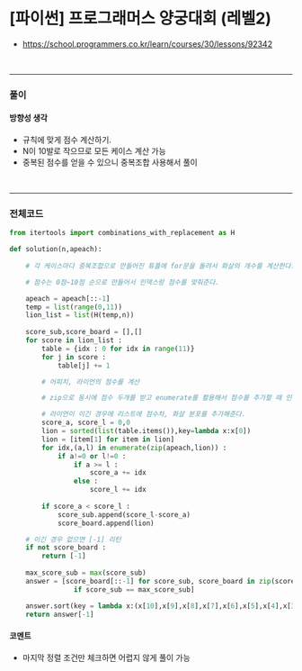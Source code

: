 # **\[파이썬\] 프로그래머스 양궁대회 (레벨2)**
* https://school.programmers.co.kr/learn/courses/30/lessons/92342
<br>

---

### **풀이**

#### **방향성 생각**
* 규칙에 맞게 점수 계산하기.
* N이 10발로 작으므로 모든 케이스 계산 가능
* 중복된 점수를 얻을 수 있으니 중복조합 사용해서 풀이

<br>


---

### **전체코드**
```python
from itertools import combinations_with_replacement as H

def solution(n,apeach):
    
    # 각 케이스마다 중복조합으로 만들어진 튜플에 for문을 돌려서 화살의 개수를 계산한다.

    # 점수는 0점~10점 순으로 만들어서 인덱스랑 점수를 맞춰준다.

    apeach = apeach[::-1]
    temp = list(range(0,11))
    lion_list = list(H(temp,n))
    
    score_sub,score_board = [],[]
    for score in lion_list :
        table = {idx : 0 for idx in range(11)}
        for j in score :
            table[j] += 1

        # 어피치, 라이언의 점수를 계산

        # zip으로 동시에 점수 두개를 받고 enumerate를 활용해서 점수를 추가할 때 인덱스를 바로 불러와준다.

        # 라이언이 이긴 경우에 리스트에 점수차, 화살 분포를 추가해준다. 
        score_a, score_l = 0,0
        lion = sorted(list(table.items()),key=lambda x:x[0])
        lion = [item[1] for item in lion]
        for idx,(a,l) in enumerate(zip(apeach,lion)) :
            if a!=0 or l!=0 :
                if a >= l :
                    score_a += idx
                else :
                    score_l += idx
                
        if score_a < score_l :
            score_sub.append(score_l-score_a)
            score_board.append(lion)

    # 이긴 경우 없으면 [-1] 리턴
    if not score_board :
        return [-1]
    
    max_score_sub = max(score_sub)
    answer = [score_board[::-1] for score_sub, score_board in zip(score_sub, score_board) \
                if score_sub == max_score_sub]

    answer.sort(key = lambda x:(x[10],x[9],x[8],x[7],x[6],x[5],x[4],x[3],x[2],x[1],x[0]))
    return answer[-1]
```

#### **코멘트**

* 마지막 정렬 조건만 체크하면 어렵지 않게 풀이 가능